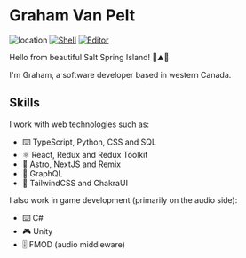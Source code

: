 # Graham Van Pelt
 
![location](https://img.shields.io/badge/location-🇨🇦%20Salt%20Spring%20Island-green) [![Shell](https://img.shields.io/badge/shell-fish-midnightblue)](https://github.com/fish-shell/fish-shell) 
 [![Editor](https://img.shields.io/badge/editor-lazyvim-48D1CC)](https://github.com/LazyVim/LazyVim) 
 
Hello from beautiful Salt Spring Island! 🌲⛰️🌊

I'm Graham, a software developer based in western Canada.  

## Skills

I work with web technologies such as:

* ⌨️ TypeScript, Python, CSS and SQL
* ⚛ React, Redux and Redux Toolkit
* 🧮 Astro, NextJS and Remix
* 📡 GraphQL
* 🎨 TailwindCSS and ChakraUI

I also work in game development (primarily on the audio side):

* ⌨️ C#
* 🎮 Unity
* 🎚️ FMOD (audio middleware)


<!--
**GVPproj/GVPproj** is a ✨ _special_ ✨ repository because its `README.md` (this file) appears on your GitHub profile.

Here are some ideas to get you started:

- 🔭 I’m currently working on ...
- 🌱 I’m currently learning ...
- 👯 I’m looking to collaborate on ...
- 🤔 I’m looking for help with ...
- 💬 Ask me about ...
- 📫 How to reach me: ...
- 😄 Pronouns: ...
- ⚡ Fun fact: ...
-->
